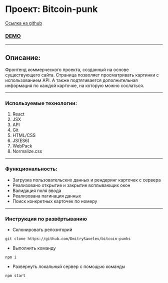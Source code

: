 # Проект: Bitcoin-punk

[Ссылка на github](https://github.com/DmitrySavelev/bitcoin-punks)

### [DEMO](https://dmitrysavelev.github.io/bitcoin-punks/)

---

## Описание:

Фронтенд коммерческого проекта, созданный на основе существующего сайта.
Страница позволяет просматривать картинки с использованием API. А также подтягивается дополнительная информация по каждой карточке, на которую можно сослаться.

---

### Используемые технологии:

1. React
2. JSX
3. API
4. Git
5. HTML/CSS
6. JS(ES6)
7. WebPack
8. Normalize.css

---

### Функциональность:

- Загрузка пользовательских данных и рендеринг карточек с сервера
- Реализовано открытие и закрытие всплывающих окон
- Валидация поля ввода
- Реализована пагинация данных
- Поиск конкретных карточек по номеру

---

### Инструкция по развёртыванию

- Склонировать репозиторий

`git clone https://github.com/DmitrySavelev/bitcoin-punks`

- Выполнить команду

`npm i`

- Развернуть локальный сервер с помощью команды

`npm start`
